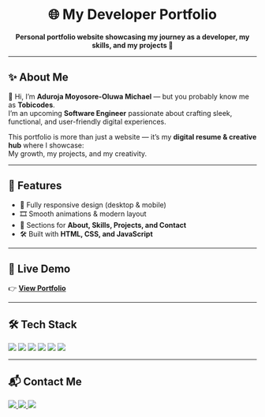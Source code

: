 <h1 align="center">🌐 My Developer Portfolio</h1>

<p align="center">
  <b>Personal portfolio website showcasing my journey as a developer, my skills, and my projects 🚀</b>
</p>

---

## ✨ About Me  
👋 Hi, I’m **Aduroja Moyosore-Oluwa Michael** — but you probably know me as **Tobicodes**.  
I’m an upcoming **Software Engineer** passionate about crafting sleek, functional, and user-friendly digital experiences.  

This portfolio is more than just a website — it’s my **digital resume & creative hub** where I showcase:  
My growth, my projects, and my creativity.  

---

## 🚀 Features
- 📱 Fully responsive design (desktop & mobile)  
- 🎞️ Smooth animations & modern layout  
- 🧩 Sections for **About, Skills, Projects, and Contact**  
- 🛠️ Built with **HTML, CSS, and JavaScript**  

---

## 🔗 Live Demo
👉 [**View Portfolio**](https://your-deployed-link.com)  

---

## 🛠️ Tech Stack  
<p align="left">
  <img src="https://img.shields.io/badge/HTML5-E34F26?style=for-the-badge&logo=html5&logoColor=white" />
  <img src="https://img.shields.io/badge/CSS3-1572B6?style=for-the-badge&logo=css3&logoColor=white" />
  <img src="https://img.shields.io/badge/JavaScript-323330?style=for-the-badge&logo=javascript&logoColor=F7DF1E" />
  <img src="https://img.shields.io/badge/PHP-777BB4?style=for-the-badge&logo=php&logoColor=white" />
  <img src="https://img.shields.io/badge/Python-3776AB?style=for-the-badge&logo=python&logoColor=white" />
  <img src="https://img.shields.io/badge/Figma-F24E1E?style=for-the-badge&logo=figma&logoColor=white" />
</p>


---

## 📬 Contact Me  
<p align="left">
  <a href="https://github.com/Tobicodes-dot">
    <img src="https://img.shields.io/badge/GitHub-100000?style=for-the-badge&logo=github&logoColor=white" />
  </a>
  <a href="https://twitter.com/yourusername">
    <img src="https://img.shields.io/badge/Twitter-1DA1F2?style=for-the-badge&logo=twitter&logoColor=white" />
  </a>
  <a href="mailto:adurojamoyosoreoluwa@gmail.com">
    <img src="https://img.shields.io/badge/Email-D14836?style=for-the-badge&logo=gmail&logoColor=white" />
  </a>
</p>
